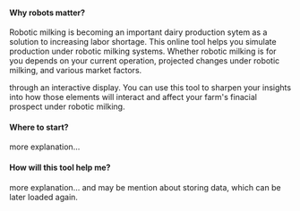 
#### Why robots matter? 

Robotic milking is becoming an important dairy production sytem as a solution to increasing labor shortage.  This online tool helps you simulate production under robotic milking systems. Whether robotic milking is for you depends on your current operation, projected changes under robotic milking, and various market factors. 

through an interactive display.    You can use this tool to sharpen your insights into how those elements will interact and affect your farm's finacial prospect under robotic milking.         


#### Where to start? 

more explanation...


#### How will this tool help me? 

more explanation... and may be mention about storing data, which can be later loaded again.  

  

